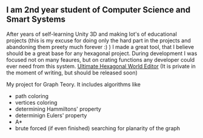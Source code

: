 ## I am 2nd year student of Computer Science and Smart Systems

After years of self-learning Unity 3D and making lot's of educational projects (this is my excuse for doing only the hard part in the projects and abandoning them preety much forever :) ) I made a great tool, that I believe should be a great base for any hexagonal project. During development I was focused not on many feaures, but on crating functions any developer could ever need from this system.
[Ultimate Hexagonal World Editor](https://github.com/CleverLord/Ultimate-Hexagonal-World-Editor)
(It is private in the moment of writing, but should be released soon)

My project for Graph Teory. It includes algorithms like
  - path coloring
  - vertices coloring
  - determining Hammiltons' property
  - determinign Eulers' property
  - A*
  - brute forced (if even finished) searching for planarity of the graph

<!--
**CleverLord/cleverlord** is a ✨ _special_ ✨ repository because its `README.md` (this file) appears on your GitHub profile.

Here are some ideas to get you started:

- 🔭 I’m currently working on ...
- 🌱 I’m currently learning ...
- 👯 I’m looking to collaborate on ...
- 🤔 I’m looking for help with ...
- 💬 Ask me about ...
- 📫 How to reach me: ...
- 😄 Pronouns: ...
- ⚡ Fun fact: ...
-->
